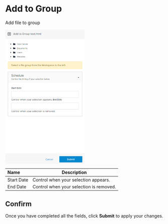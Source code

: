# Add to Group

Add file to group

<img src="../../../../images/add-to-group.png" alt="html files" style="width: 50%; display: block"></a>

**Name** | **Description**
:--- | ---
Start Date | Control when your selection appears.
End Date | Control when your selection is removed.

## Confirm

Once you have completed all the fields, click **Submit** to apply your changes.